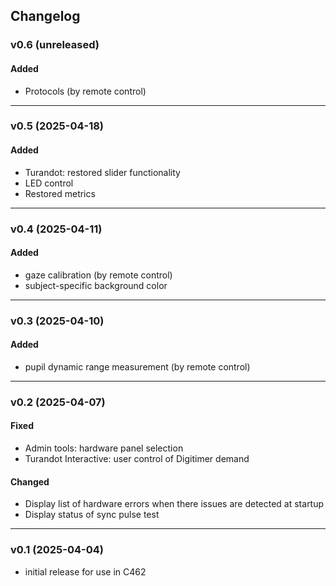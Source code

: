 ## Changelog

### v0.6 (unreleased)
#### Added
- Protocols (by remote control)

---

### v0.5 (2025-04-18)
#### Added
- Turandot: restored slider functionality
- LED control
- Restored metrics

---

### v0.4 (2025-04-11)
#### Added
- gaze calibration (by remote control)
- subject-specific background color

---

### v0.3 (2025-04-10)
#### Added
- pupil dynamic range measurement (by remote control)

---

### v0.2 (2025-04-07)
#### Fixed
- Admin tools: hardware panel selection
- Turandot Interactive: user control of Digitimer demand
#### Changed
- Display list of hardware errors when there issues are detected at startup
- Display status of sync pulse test

---

### v0.1 (2025-04-04)
- initial release for use in C462

